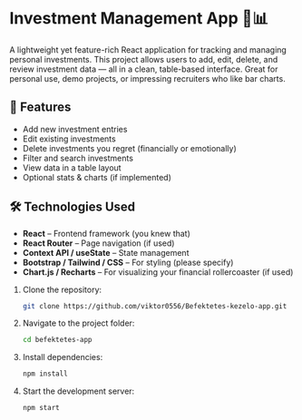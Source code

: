 # Investment Management App 💼📊

A lightweight yet feature-rich React application for tracking and managing personal investments. This project allows users to add, edit, delete, and review investment data — all in a clean, table-based interface. Great for personal use, demo projects, or impressing recruiters who like bar charts.

## 🚀 Features

- Add new investment entries
- Edit existing investments
- Delete investments you regret (financially or emotionally)
- Filter and search investments
- View data in a table layout
- Optional stats & charts (if implemented)

## 🛠 Technologies Used

- **React** – Frontend framework (you knew that)
- **React Router** – Page navigation (if used)
- **Context API / useState** – State management
- **Bootstrap / Tailwind / CSS** – For styling (please specify)
- **Chart.js / Recharts** – For visualizing your financial rollercoaster (if used)

1. Clone the repository:
   ```bash
   git clone https://github.com/viktor0556/Befektetes-kezelo-app.git

2. Navigate to the project folder:
    ```bash
    cd befektetes-app

3. Install dependencies:
    ```bash
    npm install

4. Start the development server:
    ```bash
    npm start
